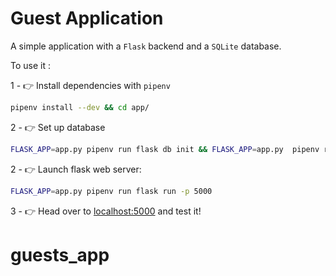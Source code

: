 # Guest Application


A simple application with a `Flask` backend and a `SQLite` database.

To use it :

1 - 👉 Install dependencies with `pipenv`

```bash
pipenv install --dev && cd app/
```

2 - 👉 Set up database

```bash
FLASK_APP=app.py pipenv run flask db init && FLASK_APP=app.py  pipenv run flask db migrate &&  FLASK_APP=app.py pipenv run flask db upgrade
```

2 - 👉 Launch flask web server:

```bash
FLASK_APP=app.py pipenv run flask run -p 5000
```

3 - 👉 Head over to [localhost:5000](http://localhost:5000) and test it!
# guests_app
